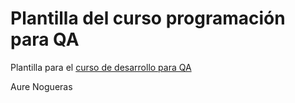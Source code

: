 # Plantilla del curso programación para QA

Plantilla para el [curso de desarrollo para QA](https://jj.github.io/curso-tdd)

Aure Nogueras
